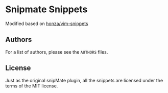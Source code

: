 Snipmate Snippets
============================

Modified based on [honza/vim-snippets](https://github.com/honza/vim-snippets)

Authors
-------

For a list of authors, please see the `AUTHORS` files.

License
-------

Just as the original snipMate plugin, all the snippets are licensed under the terms of the MIT license.
